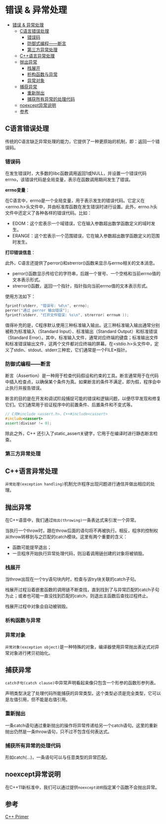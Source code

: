 # 错误 & 异常处理

- [错误 \& 异常处理](#错误--异常处理)
  - [C语言错误处理](#c语言错误处理)
    - [错误码](#错误码)
    - [防御式编程——断言](#防御式编程断言)
    - [第三方异常处理](#第三方异常处理)
  - [C++语言异常处理](#c语言异常处理)
  - [抛出异常](#抛出异常)
    - [栈展开](#栈展开)
    - [析构函数与异常](#析构函数与异常)
    - [异常对象](#异常对象)
  - [捕获异常](#捕获异常)
    - [重新抛出](#重新抛出)
    - [捕获所有异常的处理代码](#捕获所有异常的处理代码)
  - [noexcept异常说明](#noexcept异常说明)
  - [参考](#参考)

## C语言错误处理

传统的C语言缺乏异常处理的能力，它提供了一种更原始的机制，即：返回一个错误码。

### 错误码

在发生错误时，大多数的libc函数调用返回1或NULL，并设置一个错误代码errno，该错误代码是全局变量，表示在函数调用期间发生了错误。

**errno变量**：

在C语言中，errno是一个全局变量，用于表示发生的错误代码。它定义在<errno.h>头文件中，并由标准库函数在发生错误时进行设置。此外，errno.h头文件中还定义了各种各样的错误代码。比如：

- EDOM：这个宏表示一个域错误，它在输入参数超出数学函数定义的域时发生。
- ERANGE：这个宏表示一个范围错误，它在输入参数超出数学函数定义的范围时发生。

**打印错误信息**：

此外，C语言还提供了perror()和strerror()函数来显示与errno相关的文本消息。

- perror()函数显示传给它的字符串，后跟一个冒号、一个空格和当前errno值的文本表示形式。
- strerror()函数，返回一个指针，指针指向当前errno值的文本表示形式。

使用方法如下：

``` c
fprintf(stderr, "错误号: %d\n", errno);
perror("通过 perror 输出错误");
fprintf(stderr, "打开文件错误: %s\n", strerror( errnum ));
```

值得补充的是，C程序默认使用三种标准输入输出。这三种标准输入输出通常分别被称为标准输入（Standard Input）、标准输出（Standard Output）和标准错误（Standard Error）。其中，标准输入文件，通常对应终端的键盘；标准输出文件和标准错误输出文件，这两个文件都对应终端的屏幕。在<stdio.h>头文件中，定义了stdin、stdout、stderr三种宏，它们通常是一个FILE*指针。

### 防御式编程——断言

断言（Assertion）是一种用于检查代码假设和约束的工具。断言通常用于在代码中插入检查点，以确保某个条件为真。如果断言的条件不满足，即为假，程序会中止执行并报告错误。

断言的目的是在开发和调试阶段捕捉可能的错误和逻辑问题，以便尽早发现和修复它们。它们通常用于验证程序中的前置条件、后置条件和不变式等。

``` c++
// C用#include <assert.h>，C++#include<cassert> 
#include<cassert> 
assert(divisor != 0);
```

除此之外，C++ 还引入了static_assert关键字，它用于在编译时进行静态断言检查。

### 第三方异常处理

## C++语言异常处理

`异常处理(exception handling)`机制允许程序出现问题进行通信并做出相应的处理。

## 抛出异常

在C++语音中，我们通过`抛出(throwing)`一条表达式来引发一个异常。

当执行一个throw时，跟在throw后面的语句将不再被执行。相反，程序的控制权从throw转移到与之匹配的catch模块。这里有两个重要的含义：

- 函数可能提早退出；
- 一旦程序开始执行异常处理代码，则沿着调用链创建的对象将被销毁。

### 栈展开

当throw出现在一个try语句块内时，检查与该try块关联的catch子句。

栈展开过程沿着嵌套函数的调用链不断查找，直到找到了与异常匹配的catch子句为止；或者也可能一直没找到匹配的catch，则退出主函数后查找过程终止。

栈展开过程中对象会自动被销毁。

### 析构函数与异常

### 异常对象

`异常对象(exception object)`是一种特殊的对象，编译器使用异常抛出表达式对异常对象进行拷贝初始化。

## 捕获异常

`catch子句(catch clause)`中异常声明看起来像只包含一个形参的函数形参列表。

声明类型决定了处理代码所能捕获的异常类型。这个类型必须是完全类型，它可以是左值引用，但不能是右值引用。

### 重新抛出

一条catch语句通过重新抛出的操作将异常传递给另一个catch语句。这里的重新抛出仍然是一条throw语句，只不过不包含任何表达式。

### 捕获所有异常的处理代码

形如catch(...)，一条语句可以与任意类型的异常匹配。

## noexcept异常说明

在C++11新标准中，我们可以通过提供`noexcept说明`指定某个函数不会抛出异常。

## 参考

[C++ Primer](https://zhjwpku.com/assets/pdf/books/C++.Primer.5th.Edition_2013.pdf)
